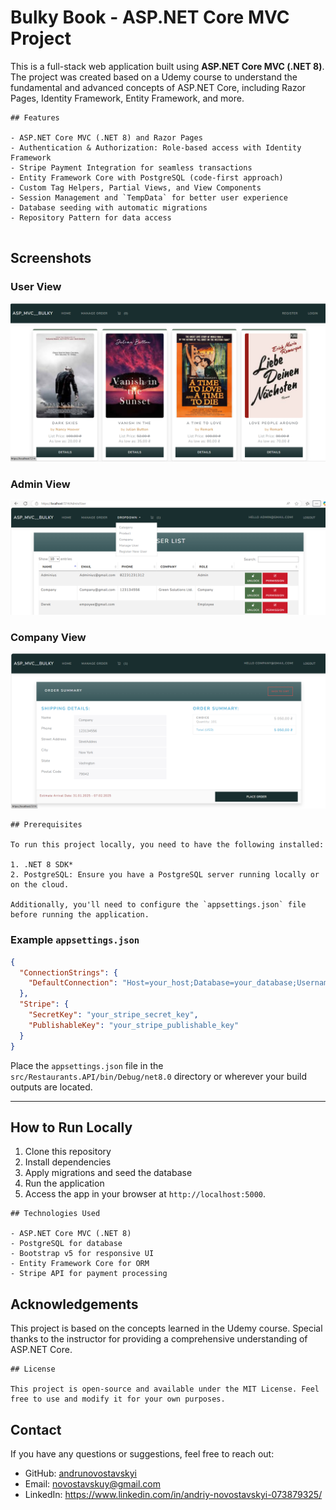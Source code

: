 # Bulky Book - ASP.NET Core MVC Project

This is a full-stack web application built using **ASP.NET Core MVC (.NET 8)**. The project was created based on a Udemy course to understand the fundamental and advanced concepts of ASP.NET Core, including Razor Pages, Identity Framework, Entity Framework, and more.

```
## Features

- ASP.NET Core MVC (.NET 8) and Razor Pages
- Authentication & Authorization: Role-based access with Identity Framework
- Stripe Payment Integration for seamless transactions
- Entity Framework Core with PostgreSQL (code-first approach)
- Custom Tag Helpers, Partial Views, and View Components
- Session Management and `TempData` for better user experience
- Database seeding with automatic migrations
- Repository Pattern for data access
  
```
## Screenshots

### User View
![User Home Page](Screenshots/User_HomePage.png)

### Admin View
![Admin Dashboard](Screenshots/Admin_GrudOperation.png)

### Company View
![Admin Dashboard](Screenshots/Company_Card.png)


```
## Prerequisites

To run this project locally, you need to have the following installed:

1. .NET 8 SDK* 
2. PostgreSQL: Ensure you have a PostgreSQL server running locally or on the cloud.  

Additionally, you'll need to configure the `appsettings.json` file before running the application.

```
### Example `appsettings.json`
```json
{
  "ConnectionStrings": {
    "DefaultConnection": "Host=your_host;Database=your_database;Username=your_username;Password=your_password"
  },
  "Stripe": {
    "SecretKey": "your_stripe_secret_key",
    "PublishableKey": "your_stripe_publishable_key"
  }
}
```

Place the `appsettings.json` file in the `src/Restaurants.API/bin/Debug/net8.0` directory or wherever your build outputs are located.

---
## How to Run Locally

1. Clone this repository
2. Install dependencies
3. Apply migrations and seed the database
4. Run the application
5. Access the app in your browser at `http://localhost:5000`.


```
## Technologies Used

- ASP.NET Core MVC (.NET 8)
- PostgreSQL for database
- Bootstrap v5 for responsive UI
- Entity Framework Core for ORM
- Stripe API for payment processing

```

## Acknowledgements

This project is based on the concepts learned in the Udemy course. Special thanks to the instructor for providing a comprehensive understanding of ASP.NET Core.

```
## License

This project is open-source and available under the MIT License. Feel free to use and modify it for your own purposes.

```
## Contact

If you have any questions or suggestions, feel free to reach out:

- GitHub: [andrunovostavskyi]((https://github.com/andrunovostavskyi))
- Email: novostavskuy@gmail.com
- LinkedIn: https://www.linkedin.com/in/andriy-novostavskyi-073879325/

